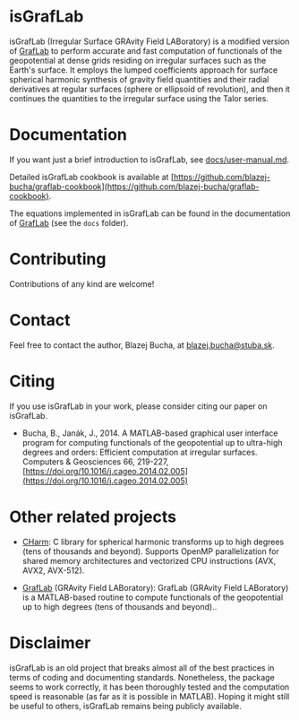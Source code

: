 # isGrafLab

isGrafLab (Irregular Surface GRAvity Field LABoratory) is a modified version of
[GrafLab](https://github.com/blazej-bucha/graflab) to perform accurate and fast
computation of functionals of the geopotential at dense grids residing on
irregular surfaces such as the Earth's surface. It employs the lumped
coefficients approach for surface spherical harmonic synthesis of gravity field
quantities and their radial derivatives at regular surfaces (sphere or
ellipsoid of revolution), and then it continues the quantities to the irregular
surface using the Talor series.


# Documentation

If you want just a brief introduction to isGrafLab, see
[docs/user-manual.md](docs/user-manual.md).

Detailed isGrafLab cookbook is available at
[https://github.com/blazej-bucha/graflab-cookbook](https://github.com/blazej-bucha/graflab-cookbook).

The equations implemented in isGrafLab can be found in the documentation of
[GrafLab](https://github.com/blazej-bucha/graflab) (see the `docs` folder).


# Contributing

Contributions of any kind are welcome!


# Contact

Feel free to contact the author, Blazej Bucha, at blazej.bucha@stuba.sk.


# Citing

If you use isGrafLab in your work, please consider citing our paper on
isGrafLab.

* Bucha, B., Janák, J., 2014.  A MATLAB-based graphical user interface program
  for computing functionals of the geopotential up to ultra-high degrees and
  orders: Efficient computation at irregular surfaces.  Computers & Geosciences
  66, 219-227,
  [https://doi.org/10.1016/j.cageo.2014.02.005](https://doi.org/10.1016/j.cageo.2014.02.005)


# Other related projects

* [CHarm](https://github.com/blazej-bucha/charm): C library for spherical
  harmonic transforms up to high degrees (tens of thousands and beyond).
  Supports OpenMP parallelization for shared memory architectures and
  vectorized CPU instructions (AVX, AVX2, AVX-512).

* [GrafLab](https://github.com/blazej-bucha/graflab) (GRAvity Field
  LABoratory): GrafLab (GRAvity Field LABoratory) is a MATLAB-based routine to
  compute functionals of the geopotential up to high degrees (tens of thousands
  and beyond)..


# Disclaimer

isGrafLab is an old project that breaks almost all of the best practices in
terms of coding and documenting standards. Nonetheless, the package seems to
work correctly, it has been thoroughly tested and the computation speed is
reasonable (as far as it is possible in MATLAB). Hoping it might still be
useful to others, isGrafLab remains being publicly available.

